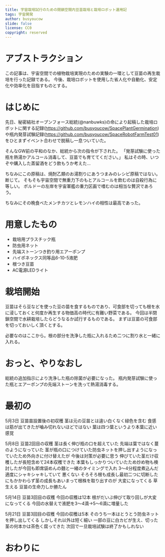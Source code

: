 ```yaml
---
title: 宇宙栽培試行のための閉鎖空間内豆苗栽培と栽培ロボット運用記
tags: 宇宙開発
author: busyoucow
slide: false
license: CC0
copyright: reserved
---
```



<div class="page"/>

# アブストラクション
この記事は、宇宙空間での植物栽培実現のための実験の一環として豆苗の再生栽培を行った記録である。
今後、栽培ロボットを使用した省人化や自動化、安定化や効率化を目指すものとする。

# はじめに
先日、秘密結社オープンフォース総統(@nanbuwks)の命により起稿した栽培ロボットに関する記録(https://github.com/busyoucow/SpacePlantGermination)や瓶内発芽試験記録(https://github.com/busyoucow/SpaceRobotFarmTest01)をひとまずイベント合わせで脱稿し一息ついていた。

そんなGW前の平和のなか、総統から次の指令が下された。
「発芽試験に使った瓶を熱湯かアルコール消毒して、豆苗でも育ててください。」
私はその時、いつぞや購入した蒸留酒をどう飲もうか考えた…

ちなみにこの原稿は、焼酎乙類のお湯割りにあうつまみのレシピ原稿ではない。断じて。
そもそも宇宙空間で無重力下のもとアルコールを飲むのは自殺行為に等しい。
ボルドーの左岸を宇宙軍艦の重力区画で嗜むのは相当な贅沢であろう。

ちなみにその晩食べたメンチカツとレモンハイの相性は最高であった。

# 用意したもの
- 栽培用プラスチック瓶
- 防虫用ネット
- 先端ストーンつき釣り用エアーポンプ
- ハイポネックス同等品6-10-5液肥
- 根つき豆苗
- AC電源LEDライト

# 栽培開始
豆苗はそら豆などを使った豆の苗を食するものであり、可食部を切っても根を水に浸しておくと何度か再生する物価高の時代に有難い野菜である。
今回は半閉鎖空間で水耕栽培したらどうなるか試行するものである。
まずは豆苗の可食部を切っておいしく頂くとする。

必要なのはここから。根の部分を洗浄した瓶に入れるため二つに割り水と一緒に入れる。

# おっと、やりなおし
総統の追加指示により洗浄した瓶の除菌が必要になった。
瓶内発芽試験に使った瓶とエアーポンプの先端ストーンを洗って熱湯消毒する。

# 最初の


5月3日 豆苗苗設置後の初収穫
茎は元の豆苗とは違い白くなく緑色を含む
食感は筋が出てきたが嚙み切れないほどではない
葉は四つ葉というより本葉に近い感覚

5月8日 豆苗2回目の収穫
茎は長く伸び瓶の口を超えていた 先端は葉ではなく蔓のようになっていた
茎が瓶の口につけていた防虫ネットを押し出すようになっていたため外向きに付け替えたが
今後は対策が必要に思う
伸びていた茎だけ収穫したが長短含めて24本収穫できた
本葉もしっかりついていたため炒め物も検討したが今回も即席袋めんの麵と一緒のタイミングで入れ
3～4分程度煮込んだ 適度にシャキシャキしていて 悪くない
そろそろ根も成長し最初二つに切断したにもかかわらず茎の成長もあいまって根株を取り出すのが
大変になってくる 草生える
豆苗の生命力しか勝たん

5月14日 豆苗3回目の収穫
今回の収穫は12本
根がだいぶ伸びて取り回しが大変になってくる
今回の水替えで液肥を3～4滴→5～6滴に増量した

5月21日 豆苗3回目の収穫
今回の収穫は5本
そのうち一本はとうとう防虫ネットを押し出してくる
しかしそれ以外は短く細い
一部の豆に白カビが生え、切った茎の何本かは茶色く腐ってきた
次回で一旦栽培試験は終了かもしれない



# おわりに

